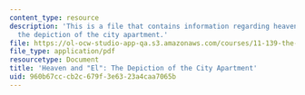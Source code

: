 ```yaml
---
content_type: resource
description: 'This is a file that contains information regarding heaven and "El":
  the depiction of the city apartment.'
file: https://ol-ocw-studio-app-qa.s3.amazonaws.com/courses/11-139-the-city-in-film-spring-2015/960b67cccb2c679f3e6323a4caa7065b_MIT11_139S15_Paper3_2.pdf
file_type: application/pdf
resourcetype: Document
title: 'Heaven and "El": The Depiction of the City Apartment'
uid: 960b67cc-cb2c-679f-3e63-23a4caa7065b
---
```

